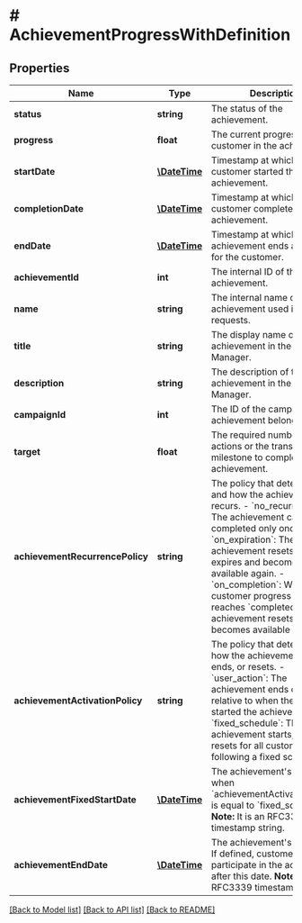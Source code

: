 # # AchievementProgressWithDefinition

## Properties

Name | Type | Description | Notes
------------ | ------------- | ------------- | -------------
**status** | **string** | The status of the achievement. | 
**progress** | **float** | The current progress of the customer in the achievement. | 
**startDate** | [**\DateTime**](\DateTime.md) | Timestamp at which the customer started the achievement. | [optional] 
**completionDate** | [**\DateTime**](\DateTime.md) | Timestamp at which point the customer completed the achievement. | [optional] 
**endDate** | [**\DateTime**](\DateTime.md) | Timestamp at which point the achievement ends and resets for the customer. | [optional] 
**achievementId** | **int** | The internal ID of the achievement. | 
**name** | **string** | The internal name of the achievement used in API requests. | 
**title** | **string** | The display name of the achievement in the Campaign Manager. | 
**description** | **string** | The description of the achievement in the Campaign Manager. | 
**campaignId** | **int** | The ID of the campaign the achievement belongs to. | 
**target** | **float** | The required number of actions or the transactional milestone to complete the achievement. | [optional] 
**achievementRecurrencePolicy** | **string** | The policy that determines if and how the achievement recurs. - &#x60;no_recurrence&#x60;: The achievement can be completed only once. - &#x60;on_expiration&#x60;: The achievement resets after it expires and becomes available again. - &#x60;on_completion&#x60;: When the customer progress status reaches &#x60;completed&#x60;, the achievement resets and becomes available again. | 
**achievementActivationPolicy** | **string** | The policy that determines how the achievement starts, ends, or resets. - &#x60;user_action&#x60;: The achievement ends or resets relative to when the customer started the achievement. - &#x60;fixed_schedule&#x60;: The achievement starts, ends, or resets for all customers following a fixed schedule. | 
**achievementFixedStartDate** | [**\DateTime**](\DateTime.md) | The achievement&#39;s start date when &#x60;achievementActivationPolicy&#x60; is equal to &#x60;fixed_schedule&#x60;.  **Note:** It is an RFC3339 timestamp string. | [optional] 
**achievementEndDate** | [**\DateTime**](\DateTime.md) | The achievement&#39;s end date. If defined, customers cannot participate in the achievement after this date.  **Note:** It is an RFC3339 timestamp string. | [optional] 

[[Back to Model list]](../../README.md#documentation-for-models) [[Back to API list]](../../README.md#documentation-for-api-endpoints) [[Back to README]](../../README.md)


